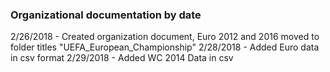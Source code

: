 ### Organizational documentation by date
2/26/2018
	- Created organization document, Euro 2012 and 2016 moved to folder titles "UEFA_European_Championship"
2/28/2018 
	- Added Euro data in csv format
2/29/2018
	- Added WC 2014 Data in csv